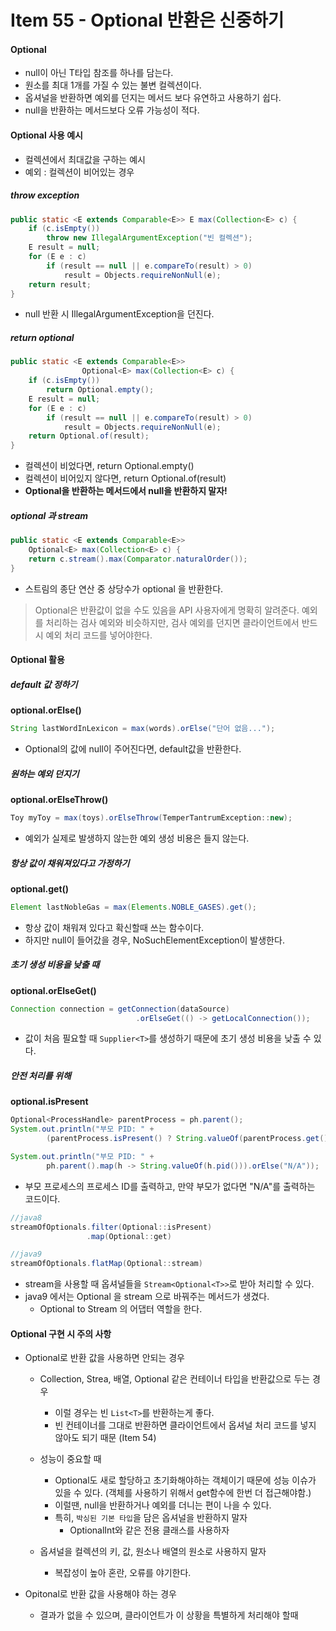 # Item 55 - Optional 반환은 신중하기

#### Optional<T>
* null이 아닌 T타입 참조를 하나를 담는다.
* 원소를 최대 1개를 가질 수 있는 불변 컬렉션이다.
* 옵셔널을 반환하면 예외를 던지는 메서드 보다 유연하고 사용하기 쉽다.
* null을 반환하는 메서드보다 오류 가능성이 적다.

#### Optional 사용 예시
* 컬렉션에서 최대값을 구하는 예시
* 예외 : 컬렉션이 비어있는 경우 
##### throw exception
```java
public static <E extends Comparable<E>> E max(Collection<E> c) { 
	if (c.isEmpty())
		throw new IllegalArgumentException("빈 컬렉션");
	E result = null; 
	for (E e : c)
		if (result == null || e.compareTo(result) > 0) 
			result = Objects.requireNonNull(e);
	return result; 
}
```
* null 반환 시 IllegalArgumentException을 던진다.

##### return optional 
```java
public static <E extends Comparable<E>> 
				Optional<E> max(Collection<E> c) {
	if (c.isEmpty())
		return Optional.empty();
	E result = null; 
	for (E e : c)
		if (result == null || e.compareTo(result) > 0) 
			result = Objects.requireNonNull(e);
	return Optional.of(result); 	
}
```
* 컬렉션이 비었다면, return Optional.empty()
* 컬렉션이 비어있지 않다면, return Optional.of(result)
* **Optional을 반환하는 메서드에서 null을 반환하지 말자!**

##### optional 과 stream
```java
public static <E extends Comparable<E>>
	Optional<E> max(Collection<E> c) {
	return c.stream().max(Comparator.naturalOrder()); 
}
```
* 스트림의 종단 연산 중 상당수가 optional 을 반환한다.
> Optional은 반환값이 없을 수도 있음을 API 사용자에게 명확히 알려준다.
> 예외를 처리하는 검사 예외와 비슷하지만, 검사 예외를 던지면 클라이언트에서 반드시 예외 처리 코드를 넣어야한다.

#### Optional 활용

##### default 값 정하기
**optional.orElse()**
```java
String lastWordInLexicon = max(words).orElse("단어 없음...");
```
* Optional의 값에 null이 주어진다면, default값을 반환한다.

##### 원하는 예외 던지기
**optional.orElseThrow()**
```java
Toy myToy = max(toys).orElseThrow(TemperTantrumException::new);
```
* 예외가 실제로 발생하지 않는한 예외 생성 비용은 들지 않는다.

##### 항상 값이 채워져있다고 가정하기
**optional.get()**
```java
Element lastNobleGas = max(Elements.NOBLE_GASES).get();
```
* 항상 값이 채워져 있다고 확신할때 쓰는 함수이다.
* 하지만 null이 들어갔을 경우, NoSuchElementException이 발생한다.

##### 초기 생성 비용을 낮출 때
**optional.orElseGet()**
```java
Connection connection = getConnection(dataSource)
							.orElseGet(() -> getLocalConnection());
```
* 값이 처음 필요할 때 `Supplier<T>`를 생성하기 때문에 초기 생성 비용을 낮출 수 있다.

##### 안전 처리를 위해
**optional.isPresent**

```java
Optional<ProcessHandle> parentProcess = ph.parent(); 
System.out.println("부모 PID: " + 
		(parentProcess.isPresent() ? String.valueOf(parentProcess.get().pid()) : "N/A"));

System.out.println("부모 PID: " + 
		ph.parent().map(h -> String.valueOf(h.pid())).orElse("N/A"));
```
* 부모 프로세스의 프로세스 ID를 출력하고, 만약 부모가 없다면 "N/A"를 출력하는 코드이다.

```java
//java8
streamOfOptionals.filter(Optional::isPresent) 
				 .map(Optional::get)

//java9
streamOfOptionals.flatMap(Optional::stream)
```
* stream을 사용할 때 옵셔널들을 `Stream<Optional<T>>`로 받아 처리할 수 있다.
* java9 에서는 Optional 을 stream 으로 바꿔주는 메서드가 생겼다.
	* Optional to Stream 의 어댑터 역할을 한다.

#### Optional 구현 시 주의 사항

* Optional로 반환 값을 사용하면 안되는 경우
	* Collection, Strea, 배열, Optional 같은 컨테이너 타입을 반환값으로 두는 경우
		* 이럴 경우는 빈 `List<T>`를 반환하는게 좋다.
		* 빈 컨테이너를 그대로 반환하면 클라이언트에서 옵셔널 처리 코드를 넣지 않아도 되기 때문 (Item 54)
	* 성능이 중요할 때
		* Optional도 새로 할당하고 초기화해야하는 객체이기 때문에 성능 이슈가 있을 수 있다. (객체를 사용하기 위해서 get함수에 한번 더 접근해야함.)
		* 이럴땐, null을 반환하거나 예외를 더니는 편이 나을 수 있다.
		* 특히, `박싱된 기본 타입`을 담은 옵셔널을 반환하지 말자
			* OptionalInt와 같은 전용 클래스를 사용하자

	* 옵셔널을 컬렉션의 키, 값, 원소나 배열의 원소로 사용하지 말자
		* 복잡성이 높아 혼란, 오류를 야기한다.

* Opitonal로 반환 값을 사용해야 하는 경우
	* 결과가 없을 수 있으며, 클라이언트가 이 상황을 특별하게 처리해야 할때
		

<!--
```java

```
 -->
